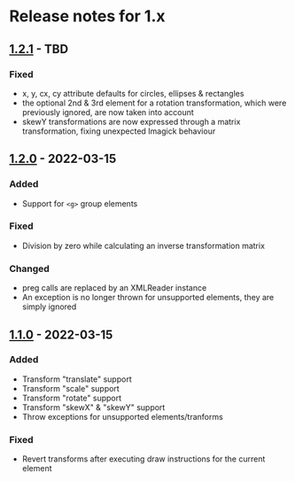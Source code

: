 # Release notes for 1.x

## [1.2.1](https://github.com/bartdecorte/imagick-svg/compare/1.2.0...1.2.1) - TBD

### Fixed
- x, y, cx, cy attribute defaults for circles, ellipses & rectangles
- the optional 2nd & 3rd element for a rotation transformation, which were previously ignored, are now taken into
account
- skewY transformations are now expressed through a matrix transformation, fixing unexpected Imagick behaviour

## [1.2.0](https://github.com/bartdecorte/imagick-svg/compare/1.1.0...1.2.0) - 2022-03-15

### Added
- Support for `<g>` group elements

### Fixed
- Division by zero while calculating an inverse transformation matrix

### Changed
- preg calls are replaced by an XMLReader instance
- An exception is no longer thrown for unsupported elements, they are simply ignored

## [1.1.0](https://github.com/bartdecorte/imagick-svg/compare/1.0.1...1.1.0) - 2022-03-15

### Added
- Transform "translate" support
- Transform "scale" support
- Transform "rotate" support
- Transform "skewX" & "skewY" support
- Throw exceptions for unsupported elements/tranforms

### Fixed
- Revert transforms after executing draw instructions for the current element
